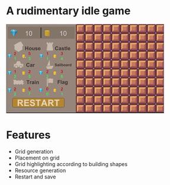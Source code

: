 # A rudimentary idle game
![](https://github.com/BUG-GAD2005/OkanAtac_Final/blob/main/OkanAtac_idlegame.gif)

# Features
- Grid generation
- Placement on grid
- Grid highlighting according to building shapes
- Resource generation
- Restart and save
